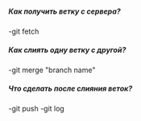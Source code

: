 ##### Как получить ветку с сервера?
-git fetch

##### Как слиять одну ветку с другой?
-git merge "branch name"

##### Что сделать после слияния веток?
-git push
-git log
